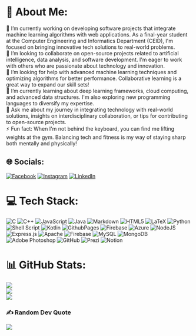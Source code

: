 # 💫 About Me:
🔭  I’m currently working on developing software projects that integrate machine learning algorithms with web applications. As a final-year student at the Computer Engineering and Informatics Department (CEID), I'm focused on bringing innovative tech solutions to real-world problems.<br>👯 I’m looking to collaborate on open-source projects related to artificial intelligence, data analysis, and software development. I'm eager to work with others who are passionate about technology and innovation.<br>🤝 I’m looking for help with advanced machine learning techniques and optimizing algorithms for better performance. Collaborative learning is a great way to expand our skill sets!<br>🌱 I’m currently learning about deep learning frameworks, cloud computing, and advanced data structures. I'm also exploring new programming languages to diversify my expertise.<br>💬 Ask me about my journey in integrating technology with real-world solutions, insights on interdisciplinary collaboration, or tips for contributing to open-source projects.<br>⚡ Fun fact: When I'm not behind the keyboard, you can find me lifting weights at the gym. Balancing tech and fitness is my way of staying sharp both mentally and physically!


## 🌐 Socials:
[![Facebook](https://img.shields.io/badge/Facebook-%231877F2.svg?logo=Facebook&logoColor=white)](https://www.facebook.com/nickpotamianos/) [![Instagram](https://img.shields.io/badge/Instagram-%23E4405F.svg?logo=Instagram&logoColor=white)](https://instagram.com/nickpotamianos) [![LinkedIn](https://img.shields.io/badge/LinkedIn-%230077B5.svg?logo=linkedin&logoColor=white)](https://www.linkedin.com/in/potamianos/) 

# 💻 Tech Stack:
![C](https://img.shields.io/badge/c-%2300599C.svg?style=flat&logo=c&logoColor=white) ![C++](https://img.shields.io/badge/c++-%2300599C.svg?style=flat&logo=c%2B%2B&logoColor=white) ![JavaScript](https://img.shields.io/badge/javascript-%23323330.svg?style=flat&logo=javascript&logoColor=%23F7DF1E) ![Java](https://img.shields.io/badge/java-%23ED8B00.svg?style=flat&logo=openjdk&logoColor=white) ![Markdown](https://img.shields.io/badge/markdown-%23000000.svg?style=flat&logo=markdown&logoColor=white) ![HTML5](https://img.shields.io/badge/html5-%23E34F26.svg?style=flat&logo=html5&logoColor=white) ![LaTeX](https://img.shields.io/badge/latex-%23008080.svg?style=flat&logo=latex&logoColor=white) ![Python](https://img.shields.io/badge/python-3670A0?style=flat&logo=python&logoColor=ffdd54) ![Shell Script](https://img.shields.io/badge/shell_script-%23121011.svg?style=flat&logo=gnu-bash&logoColor=white) ![Kotlin](https://img.shields.io/badge/kotlin-%237F52FF.svg?style=flat&logo=kotlin&logoColor=white) ![GithubPages](https://img.shields.io/badge/github%20pages-121013?style=flat&logo=github&logoColor=white) ![Firebase](https://img.shields.io/badge/firebase-%23039BE5.svg?style=flat&logo=firebase) ![Azure](https://img.shields.io/badge/azure-%230072C6.svg?style=flat&logo=microsoftazure&logoColor=white) ![NodeJS](https://img.shields.io/badge/node.js-6DA55F?style=flat&logo=node.js&logoColor=white) ![Express.js](https://img.shields.io/badge/express.js-%23404d59.svg?style=flat&logo=express&logoColor=%2361DAFB) ![Apache](https://img.shields.io/badge/apache-%23D42029.svg?style=flat&logo=apache&logoColor=white) ![Firebase](https://img.shields.io/badge/firebase-a08021?style=flat&logo=firebase&logoColor=ffcd34) ![MySQL](https://img.shields.io/badge/mysql-4479A1.svg?style=flat&logo=mysql&logoColor=white) ![MongoDB](https://img.shields.io/badge/MongoDB-%234ea94b.svg?style=flat&logo=mongodb&logoColor=white) ![Adobe Photoshop](https://img.shields.io/badge/adobe%20photoshop-%2331A8FF.svg?style=flat&logo=adobe%20photoshop&logoColor=white) ![GitHub](https://img.shields.io/badge/github-%23121011.svg?style=flat&logo=github&logoColor=white) ![Prezi](https://img.shields.io/badge/Prezi-%23000000.svg?style=flat&logo=Prezi&logoColor=white) ![Notion](https://img.shields.io/badge/Notion-%23000000.svg?style=flat&logo=notion&logoColor=white)
# 📊 GitHub Stats:
![](https://github-readme-stats.vercel.app/api?username=nickpotamianos&theme=dark&hide_border=false&include_all_commits=false&count_private=true)<br/>
![](https://github-readme-streak-stats.herokuapp.com/?user=nickpotamianos&theme=dark&hide_border=false)<br/>
![](https://github-readme-stats.vercel.app/api/top-langs/?username=nickpotamianos&theme=dark&hide_border=false&include_all_commits=false&count_private=true&layout=compact)

### ✍️ Random Dev Quote
![](https://quotes-github-readme.vercel.app/api?type=horizontal&theme=radical)

